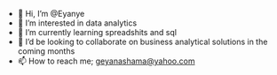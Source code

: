 - 👋 Hi, I’m @Eyanye
- 👀 I’m interested in data analytics
- 🌱 I’m currently learning spreadshits and sql
- 💞️ I’d be looking to collaborate on business analytical solutions in the coming months
- 📫 How to reach me; geyanashama@yahoo.com

<!---
Eyanye/Eyanye is a ✨ special ✨ repository because its `README.md` (this file) appears on your GitHub profile.
You can click the Preview link to take a look at your changes.
--->
